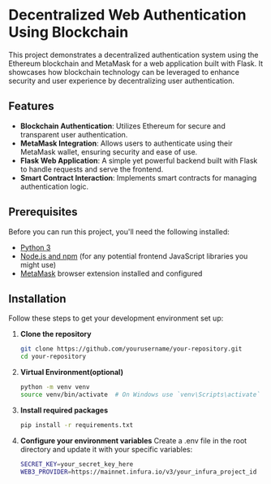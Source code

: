 # Decentralized Web Authentication Using Blockchain

This project demonstrates a decentralized authentication system using the Ethereum blockchain and MetaMask for a web application built with Flask. It showcases how blockchain technology can be leveraged to enhance security and user experience by decentralizing user authentication.

## Features

- **Blockchain Authentication**: Utilizes Ethereum for secure and transparent user authentication.
- **MetaMask Integration**: Allows users to authenticate using their MetaMask wallet, ensuring security and ease of use.
- **Flask Web Application**: A simple yet powerful backend built with Flask to handle requests and serve the frontend.
- **Smart Contract Interaction**: Implements smart contracts for managing authentication logic.

## Prerequisites

Before you can run this project, you'll need the following installed:
- [Python 3](https://www.python.org/downloads/)
- [Node.js and npm](https://nodejs.org/en/download/) (for any potential frontend JavaScript libraries you might use)
- [MetaMask](https://metamask.io/) browser extension installed and configured

## Installation

Follow these steps to get your development environment set up:

1. **Clone the repository**
   ```bash
   git clone https://github.com/yourusername/your-repository.git
   cd your-repository
   ```
2. **Virtual Environment(optional)**
   ```bash
   python -m venv venv
   source venv/bin/activate  # On Windows use `venv\Scripts\activate`
   ```
3. **Install required packages**
   ```bash
   pip install -r requirements.txt
   ```
4. **Configure your environment variables**
   Create a .env file in the root directory and update it with your specific variables:
   ```bash
   SECRET_KEY=your_secret_key_here
   WEB3_PROVIDER=https://mainnet.infura.io/v3/your_infura_project_id
   ```
